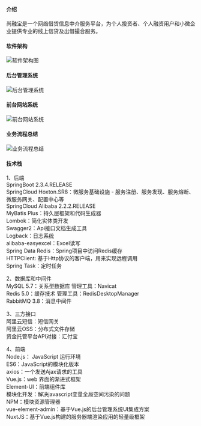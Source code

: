 #### 介绍
尚融宝是一个网络借贷信息中介服务平台，为个人投资者、个人融资用户和小微企业提供专业的线上信贷及出借撮合服务。

#### 软件架构
![软件架构图](https://images.gitee.com/uploads/images/2022/0302/222745_8862d4de_10366186.png "0d2630acf4428d33859d89e8f78be575.png")

#### 后台管理系统
![后台管理系统](https://images.gitee.com/uploads/images/2022/0302/223125_5de56f95_10366186.png "0f84ecba-944c-4030-85f1-2c15d6021579.png")

#### 前台网站系统
![前台网站系统](https://images.gitee.com/uploads/images/2022/0302/223142_629d0f01_10366186.jpeg "dd457f94-d902-4428-8c34-fff376e9ec19.jpg")

#### 业务流程总结
![业务流程总结](https://images.gitee.com/uploads/images/2022/0302/223156_5f4160b3_10366186.png "27528777bac0634fd778ca60094057b4.png")

#### 技术栈
1、后端  
SpringBoot 2.3.4.RELEASE  
SpringCloud Hoxton.SR8：微服务基础设施 - 服务注册、服务发现、服务熔断、微服务网关、配置中心等  
SpringCloud Alibaba 2.2.2.RELEASE  
MyBatis Plus：持久层框架和代码生成器  
Lombok：简化实体类开发  
Swagger2：Api接口文档生成工具  
Logback：日志系统  
alibaba-easyexcel：Excel读写  
Spring Data Redis：Spring项目中访问Redis缓存  
HTTPClient: 基于Http协议的客户端，用来实现远程调用  
Spring Task：定时任务  

2、数据库和中间件  
MySQL 5.7：关系型数据库     管理工具：Navicat  
Redis 5.0：缓存技术     管理工具：RedisDesktopManager  
RabbitMQ 3.8：消息中间件  

3、三方接口  
阿里云短信：短信网关  
阿里云OSS：分布式文件存储  
资金托管平台API对接：汇付宝  

4、前端  
Node.js： JavaScript 运行环境  
ES6：JavaScript的模块化版本  
axios：一个发送Ajax请求的工具  
Vue.js：web 界面的渐进式框架  
Element-UI：前端组件库  
模块化开发：解决javascript变量全局空间污染的问题  
NPM：模块资源管理器  
vue-element-admin：基于Vue.js的后台管理系统UI集成方案  
NuxtJS：基于Vue.js构建的服务器端渲染应用的轻量级框架  